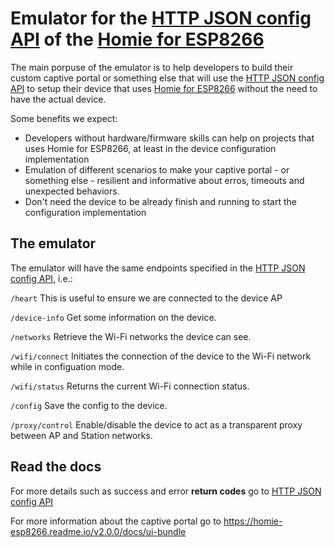 # Emulator for the [HTTP JSON config API](https://homie-esp8266.readme.io/docs/http-json-api) of the [Homie for ESP8266](https://github.com/marvinroger/homie-esp8266)

The main porpuse of the emulator is to help developers to build their custom captive portal or something else that will use the [HTTP JSON config API](https://homie-esp8266.readme.io/docs/http-json-api) to setup their device that uses [Homie for ESP8266](https://github.com/marvinroger/homie-esp8266)  without the need to have the actual device.

Some benefits we expect:
* Developers without hardware/firmware skills can help on projects that uses Homie for ESP8266, at least in the device configuration implementation
* Emulation of different scenarios to make your captive portal - or something else - resilient and informative about erros, timeouts and unexpected behaviors.
* Don't need the device to be already finish and running to start the configuration implementation


## The emulator

The emulator will have the same endpoints specified in the [HTTP JSON config API](https://homie-esp8266.readme.io/docs/http-json-api), i.e.:

`/heart` This is useful to ensure we are connected to the device AP

`/device-info` Get some information on the device.

`/networks` Retrieve the Wi-Fi networks the device can see.

`/wifi/connect` Initiates the connection of the device to the Wi-Fi network while in configuation mode.

`/wifi/status` Returns the current Wi-Fi connection status.

`/config` Save the config to the device.

`/proxy/control` Enable/disable the device to act as a transparent proxy between AP and Station networks.


## Read the docs

For more details such as success and error **return codes** go to [HTTP JSON config API](https://homie-esp8266.readme.io/docs/http-json-api)

For more information about the captive portal go to https://homie-esp8266.readme.io/v2.0.0/docs/ui-bundle
